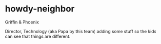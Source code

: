 # howdy-neighbor

Griffin & Phoenix

Director, Technology (aka Papa by this team) adding some stuff so the kids can see that things are different.
